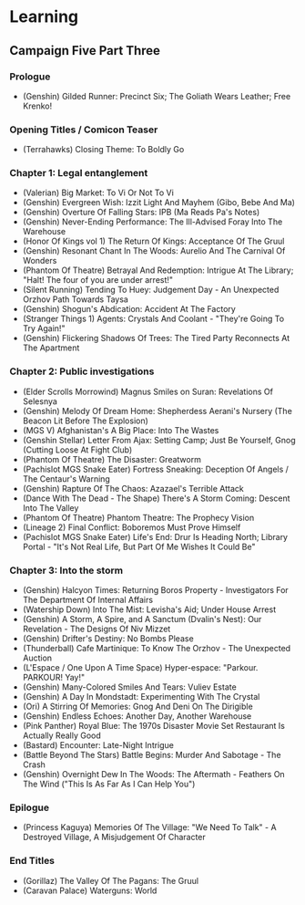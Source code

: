 # Learning
## Campaign Five Part Three
### Prologue

* (Genshin) Gilded Runner: Precinct Six; The Goliath Wears Leather; Free Krenko!

### Opening Titles / Comicon Teaser

* (Terrahawks) Closing Theme: To Boldly Go

### Chapter 1: Legal entanglement

* (Valerian) Big Market: To Vi Or Not To Vi
* (Genshin) Evergreen Wish: Izzit Light And Mayhem (Gibo, Bebe And Ma)
* (Genshin) Overture Of Falling Stars: IPB (Ma Reads Pa's Notes)
* (Genshin) Never-Ending Performance: The Ill-Advised Foray Into The Warehouse
* (Honor Of Kings vol 1) The Return Of Kings: Acceptance Of The Gruul
* (Genshin) Resonant Chant In The Woods: Aurelio And The Carnival Of Wonders
* (Phantom Of Theatre) Betrayal And Redemption: Intrigue At The Library; "Halt! The four of you are under arrest!"
* (Silent Running) Tending To Huey: Judgement Day - An Unexpected Orzhov Path Towards Taysa
* (Genshin) Shogun's Abdication: Accident At The Factory
* (Stranger Things 1) Agents: Crystals And Coolant - "They're Going To Try Again!"
* (Genshin) Flickering Shadows Of Trees: The Tired Party Reconnects At The Apartment

### Chapter 2: Public investigations

* (Elder Scrolls Morrowind) Magnus Smiles on Suran: Revelations Of Selesnya
* (Genshin) Melody Of Dream Home: Shepherdess Aerani's Nursery (The Beacon Lit Before The Explosion)
* (MGS V) Afghanistan's A Big Place: Into The Wastes
* (Genshin Stellar) Letter From Ajax: Setting Camp; Just Be Yourself, Gnog (Cutting Loose At Fight Club)
* (Phantom Of Theatre) The Disaster: Greatworm
* (Pachislot MGS Snake Eater) Fortress Sneaking: Deception Of Angels / The Centaur's Warning
* (Genshin) Rapture Of The Chaos: Azazael's Terrible Attack
* (Dance With The Dead - The Shape) There's A Storm Coming: Descent Into The Valley
* (Phantom Of Theatre) Phantom Theatre: The Prophecy Vision
* (Lineage 2) Final Conflict: Boboremos Must Prove Himself
* (Pachislot MGS Snake Eater) Life's End: Drur Is Heading North; Library Portal - "It's Not Real Life, But Part Of Me Wishes It Could Be"

### Chapter 3: Into the storm

* (Genshin) Halcyon Times: Returning Boros Property - Investigators For The Department Of Internal Affairs
* (Watership Down) Into The Mist: Levisha's Aid; Under House Arrest
* (Genshin) A Storm, A Spire, and A Sanctum (Dvalin's Nest): Our Revelation - The Designs Of Niv Mizzet
* (Genshin) Drifter's Destiny: No Bombs Please
* (Thunderball) Cafe Martinique: To Know The Orzhov - The Unexpected Auction
* (L'Espace / One Upon A Time Space) Hyper-espace: "Parkour. PARKOUR! Yay!"
* (Genshin) Many-Colored Smiles And Tears: Vuliev Estate
* (Genshin) A Day In Mondstadt: Experimenting With The Crystal
* (Ori) A Stirring Of Memories: Gnog And Deni On The Dirigible
* (Genshin) Endless Echoes: Another Day, Another Warehouse
* (Pink Panther) Royal Blue: The 1970s Disaster Movie Set Restaurant Is Actually Really Good
* (Bastard) Encounter: Late-Night Intrigue
* (Battle Beyond The Stars) Battle Begins: Murder And Sabotage - The Crash
* (Genshin) Overnight Dew In The Woods: The Aftermath - Feathers On The Wind ("This Is As Far As I Can Help You")

### Epilogue

* (Princess Kaguya) Memories Of The Village: "We Need To Talk" - A Destroyed Village, A Misjudgement Of Character

### End Titles

* (Gorillaz) The Valley Of The Pagans: The Gruul
* (Caravan Palace) Waterguns: World
